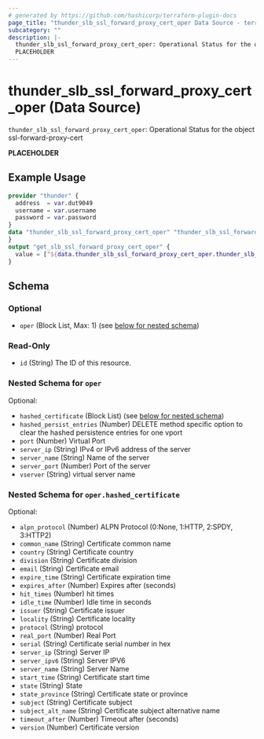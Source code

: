 ```yaml
---
# generated by https://github.com/hashicorp/terraform-plugin-docs
page_title: "thunder_slb_ssl_forward_proxy_cert_oper Data Source - terraform-provider-thunder"
subcategory: ""
description: |-
  thunder_slb_ssl_forward_proxy_cert_oper: Operational Status for the object ssl-forward-proxy-cert
  PLACEHOLDER
---
```


# thunder_slb_ssl_forward_proxy_cert_oper (Data Source)

`thunder_slb_ssl_forward_proxy_cert_oper`: Operational Status for the object ssl-forward-proxy-cert

__PLACEHOLDER__

## Example Usage

```terraform
provider "thunder" {
  address  = var.dut9049
  username = var.username
  password = var.password
}
data "thunder_slb_ssl_forward_proxy_cert_oper" "thunder_slb_ssl_forward_proxy_cert_oper" {
}
output "get_slb_ssl_forward_proxy_cert_oper" {
  value = ["${data.thunder_slb_ssl_forward_proxy_cert_oper.thunder_slb_ssl_forward_proxy_cert_oper}"]
}
```

<!-- schema generated by tfplugindocs -->
## Schema

### Optional

- `oper` (Block List, Max: 1) (see [below for nested schema](#nestedblock--oper))

### Read-Only

- `id` (String) The ID of this resource.

<a id="nestedblock--oper"></a>
### Nested Schema for `oper`

Optional:

- `hashed_certificate` (Block List) (see [below for nested schema](#nestedblock--oper--hashed_certificate))
- `hashed_persist_entries` (Number) DELETE method specific option to clear the hashed persistence entries for one vport
- `port` (Number) Virtual Port
- `server_ip` (String) IPv4 or IPv6 address of the server
- `server_name` (String) Name of the server
- `server_port` (Number) Port of the server
- `vserver` (String) virtual server name

<a id="nestedblock--oper--hashed_certificate"></a>
### Nested Schema for `oper.hashed_certificate`

Optional:

- `alpn_protocol` (Number) ALPN Protocol (0:None, 1:HTTP, 2:SPDY, 3:HTTP2)
- `common_name` (String) Certificate common name
- `country` (String) Certificate country
- `division` (String) Certificate division
- `email` (String) Certificate email
- `expire_time` (String) Certificate expiration time
- `expires_after` (Number) Expires after (seconds)
- `hit_times` (Number) hit times
- `idle_time` (Number) Idle time in seconds
- `issuer` (String) Certificate issuer
- `locality` (String) Certificate locality
- `protocol` (String) protocol
- `real_port` (Number) Real Port
- `serial` (String) Certificate serial number in hex
- `server_ip` (String) Server IP
- `server_ipv6` (String) Server IPV6
- `server_name` (String) Server Name
- `start_time` (String) Certificate start time
- `state` (String) State
- `state_province` (String) Certificate state or province
- `subject` (String) Certificate subject
- `subject_alt_name` (String) Certificate subject alternative name
- `timeout_after` (Number) Timeout after (seconds)
- `version` (Number) Certificate version


